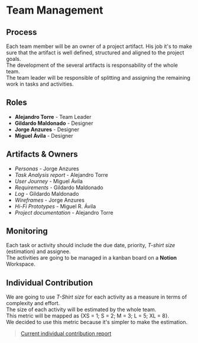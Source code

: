 # Team Management

## Process
Each team member will be an owner of a project artifact. His job it's to make sure that the artifact is well defined, structured and aligned to the project goals.  
The development of the several artifacts is responsability of the whole team.  
The team leader will be responsible of splitting and assigning the remaining work in tasks and activities. 

## Roles
- **Alejandro Torre** - Team Leader
- **Gildardo Maldonado** - Designer
- **Jorge Anzures** - Designer
- **Miguel Ávila** - Designer

## Artifacts & Owners
- *Personas* - Jorge Anzures
- *Task Analysis report* - Alejandro Torre
- *User Journey* - Miguel Ávila
- *Requirements* - Gildardo Maldonado
- *Log* - Gildardo Maldonado
- *Wireframes* - Jorge Anzures
- *Hi-Fi Prototypes* - Miguel R. Ávila
- *Project documentation* - Alejandro Torre

## Monitoring
Each task or activity should include the due date, priority, *T-shirt size* (estimation) and assignee.  
The activities are going to be managed in a kanban board on a **Notion** Workspace.

## Individual Contribution
We are going to use *T-Shirt size* for each activity as a measure in terms of complexity and effort.  
The size of each activity will be estimated by the whole team.  
This metric will be mapped as {XS = 1; S = 2; M = 3; L = 5; XL = 8}.  
We decided to use this metric because it's simpler to make the estimation.
> [Current individual contribution report](https://github.com/alextorrer/HCI-2021/blob/first-delivery/Documents/Individual%20Contribution%20Report.md)
